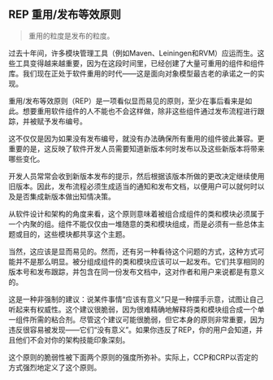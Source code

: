 ## REP 重用/发布等效原则

> 重用的粒度是发布的粒度。

过去十年间，许多模块管理工具（例如Maven、Leiningen和RVM）应运而生。这些工具变得越来越重要，因为在这段时间里，已经创建了大量可重用的组件和组件库。我们现在正处于软件重用的时代——这是面向对象模型最古老的承诺之一的实现。

重用/发布等效原则（REP）是一项看似显而易见的原则，至少在事后看来是如此。想要重用软件组件的人不能也不会这样做，除非这些组件通过发布流程进行跟踪，并被赋予发布编号。

这不仅仅是因为如果没有发布编号，就没有办法确保所有重用的组件彼此兼容。更重要的是，这反映了软件开发人员需要知道新版本何时发布以及这些新版本将带来哪些变化。

开发人员常常会收到新版本发布的提示，然后根据该版本所做的更改决定继续使用旧版本。因此，发布流程必须生成适当的通知和发布文档，以便用户可以就何时以及是否集成新版本做出知情决策。

从软件设计和架构的角度来看，这个原则意味着被组合成组件的类和模块必须属于一个内聚的组。组件不能仅仅由一堆随意的类和模块组成，而是必须有一些总体主题或目的，这些模块都共享这个主题。

当然，这应该是显而易见的。然而，还有另一种看待这个问题的方式，这种方式可能并不是那么明显。被分组成组件的类和模块应该可以一起发布。它们共享相同的版本号和发布跟踪，并包含在同一份发布文档中，这对作者和用户来说都是有意义的。

这是一种非强制的建议：说某件事情“应该有意义”只是一种摆手示意，试图让自己听起来有权威性。这个建议很脆弱，因为很难精确地解释将类和模块组合成一个单一组件所需的粘合剂。尽管这个建议可能很脆弱，但它本身的原则非常重要，因为违反很容易被发现——它们“没有意义”。如果你违反了REP，你的用户会知道，并且他们不会对你的架构技能印象深刻。

这个原则的脆弱性被下面两个原则的强度所弥补。实际上，CCP和CRP以否定的方式强烈地定义了这个原则。